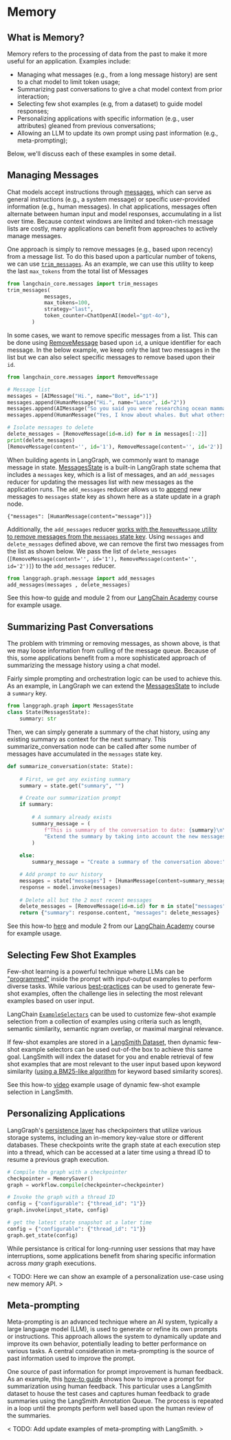 # Memory

## What is Memory?

Memory refers to the processing of data from the past to make it more useful for an application. Examples include:

- Managing what messages (e.g., from a long message history) are sent to a chat model to limit token usage;
- Summarizing past conversations to give a chat model context from prior interaction;
- Selecting few shot examples (e.g, from a dataset) to guide model responses;
- Personalizing applications with specific information (e.g., user attributes) gleaned from previous conversations;
- Allowing an LLM to update its own prompt using past information (e.g., meta-prompting);

Below, we'll discuss each of these examples in some detail. 

## Managing Messages

Chat models accept instructions through [messages](https://python.langchain.com/docs/concepts/#messages), which can serve as general instructions (e.g., a system message) or specific user-provided information (e.g., human messages). In chat applications, messages often alternate between human input and model responses, accumulating in a list over time. Because context windows are limited and token-rich message lists are costly, many applications can benefit from approaches to actively manage messages.    

One approach is simply to remove messages (e.g., based upon recency) from a message list. To do this based upon a particular number of tokens, we can use [`trim_messages`](https://python.langchain.com/v0.2/docs/how_to/trim_messages/#getting-the-last-max_tokens-tokens). As an example, we can use this utility to keep the last `max_tokens` from the total list of Messages 

```python
from langchain_core.messages import trim_messages
trim_messages(
            messages,
            max_tokens=100,
            strategy="last", 
            token_counter=ChatOpenAI(model="gpt-4o"),
        )
```

In some cases, we want to remove specific messages from a list. This can be done using [RemoveMessage](https://langchain-ai.github.io/langgraph/how-tos/memory/delete-messages/#manually-deleting-messages) based upon `id`, a unique identifier for each message. In the below example, we keep only the last two messages in the list but we can also select specific messages to remove based upon their `id`.

```python
from langchain_core.messages import RemoveMessage

# Message list
messages = [AIMessage("Hi.", name="Bot", id="1")]
messages.append(HumanMessage("Hi.", name="Lance", id="2"))
messages.append(AIMessage("So you said you were researching ocean mammals?", name="Bot", id="3"))
messages.append(HumanMessage("Yes, I know about whales. But what others should I learn about?", name="Lance", id="4"))

# Isolate messages to delete
delete_messages = [RemoveMessage(id=m.id) for m in messages[:-2]]
print(delete_messages)
[RemoveMessage(content='', id='1'), RemoveMessage(content='', id='2')]
```

When building agents in LangGraph, we commonly want to manage message in state. [MessagesState](https://langchain-ai.github.io/langgraph/concepts/low_level/#working-with-messages-in-graph-state) is a built-in LangGraph state schema that includes a `messages` key, which is a list of messages, and an `add_messages` reducer for updating the messages list with new messages as the application runs. The `add_messages` reducer allows us to [append](https://langchain-ai.github.io/langgraph/concepts/low_level/#serialization) new messages to `messages` state key as shown here as a state update in a graph node.

```
{"messages": [HumanMessage(content="message")]}
```

Additionally, the `add_messages` reducer [works with the `RemoveMessage` utility to remove messages from the `messages` state key](https://langchain-ai.github.io/langgraph/how-tos/memory/delete-messages/). Using `messages` and `delete_messages` defined above, we can remove the first two messages from the list as shown below. We pass the list of `delete_messages` (`[RemoveMessage(content='', id='1'), RemoveMessage(content='', id='2')]`) to the `add_messages` reducer.

```python
from langgraph.graph.message import add_messages
add_messages(messages , delete_messages)
```

See this how-to [guide](https://langchain-ai.github.io/langgraph/how-tos/memory/manage-conversation-history/) and module 2 from our [LangChain Academy](https://github.com/langchain-ai/langchain-academy/tree/main/module-2) course for example usage.

## Summarizing Past Conversations

The problem with trimming or removing messages, as shown above, is that we may loose information from culling of the message queue. Because of this, some applications benefit from a more sophisticated approach of summarizing the message history using a chat model. 

Fairly simple prompting and orchestration logic can be used to achieve this. As an example, in LangGraph we can extend the [MessagesState](https://langchain-ai.github.io/langgraph/concepts/low_level/#working-with-messages-in-graph-state) to include a `summary` key. 

```python
from langgraph.graph import MessagesState
class State(MessagesState):
    summary: str
```

Then, we can simply generate a summary of the chat history, using any existing summary as context for the next summary. This summarize_conversation node can be called after some number of messages have accumulated in the `messages` state key.

```python   
def summarize_conversation(state: State):
    
    # First, we get any existing summary
    summary = state.get("summary", "")

    # Create our summarization prompt 
    if summary:
        
        # A summary already exists
        summary_message = (
            f"This is summary of the conversation to date: {summary}\n\n"
            "Extend the summary by taking into account the new messages above:"
        )
        
    else:
        summary_message = "Create a summary of the conversation above:"

    # Add prompt to our history
    messages = state["messages"] + [HumanMessage(content=summary_message)]
    response = model.invoke(messages)
    
    # Delete all but the 2 most recent messages
    delete_messages = [RemoveMessage(id=m.id) for m in state["messages"][:-2]]
    return {"summary": response.content, "messages": delete_messages}
```

See this how-to [here](https://langchain-ai.github.io/langgraph/how-tos/memory/add-summary-conversation-history/) and module 2 from our [LangChain Academy](https://github.com/langchain-ai/langchain-academy/tree/main/module-2) course for example usage.

## Selecting Few Shot Examples

Few-shot learning is a powerful technique where LLMs can be ["programmed"](https://x.com/karpathy/status/1627366413840322562) inside the prompt with input-output examples to perform diverse tasks. While various [best-practices](https://python.langchain.com/docs/concepts/#1-generating-examples) can be used to generate few-shot examples, often the challenge lies in selecting the most relevant examples based on user input. 

LangChain [`ExampleSelectors`](https://python.langchain.com/docs/how_to/#example-selectors) can be used to customize few-shot example selection from a collection of examples using criteria such as length, semantic similarity, semantic ngram overlap, or maximal marginal relevance.

If few-shot examples are stored in a [LangSmith Dataset](https://docs.smith.langchain.com/how_to_guides/datasets), then dynamic few-shot example selectors can be used out-of-the box to achieve this same goal. LangSmith will index the dataset for you and enable retrieval of few shot examples that are most relevant to the user input based upon keyword similarity ([using a BM25-like algorithm](https://docs.smith.langchain.com/how_to_guides/datasets/index_datasets_for_dynamic_few_shot_example_selection) for keyword based similarity scores). 

See this how-to [video](https://www.youtube.com/watch?v=37VaU7e7t5o) example usage of dynamic few-shot example selection in LangSmith.

## Personalizing Applications 

LangGraph's [persistence layer](https://langchain-ai.github.io/langgraph/concepts/persistence/#persistence) has checkpointers that utilize various storage systems, including an in-memory key-value store or different databases. These checkpoints write the graph state at each execution step into a thread, which can be accessed at a later time using a thread ID to resume a previous graph execution. 

```python
# Compile the graph with a checkpointer
checkpointer = MemorySaver()
graph = workflow.compile(checkpointer=checkpointer)

# Invoke the graph with a thread ID
config = {"configurable": {"thread_id": "1"}}
graph.invoke(input_state, config)

# get the latest state snapshot at a later time
config = {"configurable": {"thread_id": "1"}}
graph.get_state(config)
```

While persistance is critical for long-running user sessions that may have interruptions, some applications benefit from sharing specific information across *many* graph executions. 

< TODO: Here we can show an example of a personalization use-case using new memory API. >

## Meta-prompting

Meta-prompting is an advanced technique where an AI system, typically a large language model (LLM), is used to generate or refine its own prompts or instructions. This approach allows the system to dynamically update and improve its own behavior, potentially leading to better performance on various tasks. A central consideration in meta-prompting is the source of past information used to improve the prompt. 

One source of past information for prompt improvement is human feedback. As an example, this [how-to guide](https://www.youtube.com/watch?v=Vn8A3BxfplE) shows how to improve a prompt for summarization using human feedback. This particular uses a LangSmith dataset to house the test cases and captures human feedback to grade summaries using the LangSmith Annotation Queue. The process is repeated in a loop until the prompts perform well based upon the human review of the summaries. 

< TODO: Add update examples of meta-prompting with LangSmith. >
